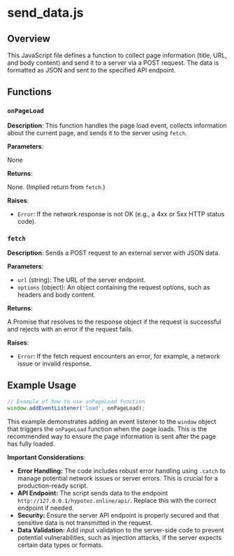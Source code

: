# send_data.js

## Overview

This JavaScript file defines a function to collect page information (title, URL, and body content) and send it to a server via a POST request. The data is formatted as JSON and sent to the specified API endpoint.

## Functions

### `onPageLoad`

**Description**: This function handles the page load event, collects information about the current page, and sends it to the server using `fetch`.


**Parameters**:

None

**Returns**:

None.  (Implied return from `fetch`.)

**Raises**:

- `Error`: If the network response is not OK (e.g., a 4xx or 5xx HTTP status code).


### `fetch`


**Description**: Sends a POST request to an external server with JSON data.


**Parameters**:


- `url` (string): The URL of the server endpoint.
- `options` (object): An object containing the request options, such as headers and body content.

**Returns**:

A Promise that resolves to the response object if the request is successful and rejects with an error if the request fails.


**Raises**:

- `Error`: If the fetch request encounters an error, for example, a network issue or invalid response.


## Example Usage

```javascript
// Example of how to use onPageLoad function
window.addEventListener('load', onPageLoad);
```

This example demonstrates adding an event listener to the `window` object that triggers the `onPageLoad` function when the page loads.  This is the recommended way to ensure the page information is sent after the page has fully loaded.


**Important Considerations**:

* **Error Handling:** The code includes robust error handling using `.catch` to manage potential network issues or server errors. This is crucial for a production-ready script.
* **API Endpoint:** The script sends data to the endpoint `http://127.0.0.1/hypotez.online/api/`.  Replace this with the correct endpoint if needed.
* **Security:**  Ensure the server API endpoint is properly secured and that sensitive data is not transmitted in the request.
* **Data Validation:** Add input validation to the server-side code to prevent potential vulnerabilities, such as injection attacks, if the server expects certain data types or formats.